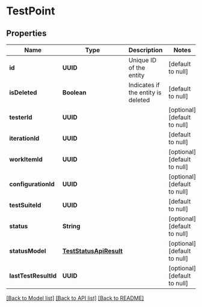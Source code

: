 # TestPoint
## Properties

| Name | Type | Description | Notes |
|------------ | ------------- | ------------- | -------------|
| **id** | **UUID** | Unique ID of the entity | [default to null] |
| **isDeleted** | **Boolean** | Indicates if the entity is deleted | [default to null] |
| **testerId** | **UUID** |  | [optional] [default to null] |
| **iterationId** | **UUID** |  | [default to null] |
| **workItemId** | **UUID** |  | [optional] [default to null] |
| **configurationId** | **UUID** |  | [optional] [default to null] |
| **testSuiteId** | **UUID** |  | [default to null] |
| **status** | **String** |  | [optional] [default to null] |
| **statusModel** | [**TestStatusApiResult**](TestStatusApiResult.md) |  | [optional] [default to null] |
| **lastTestResultId** | **UUID** |  | [optional] [default to null] |

[[Back to Model list]](../README.md#documentation-for-models) [[Back to API list]](../README.md#documentation-for-api-endpoints) [[Back to README]](../README.md)

